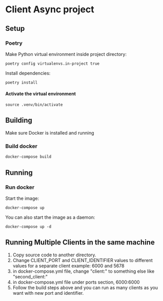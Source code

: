 # Client Async project


## Setup

### Poetry

Make Python virtual environment inside project directory:

    poetry config virtualenvs.in-project true

Install dependencies:

    poetry install

#### Activate the virtual environment

    source .venv/bin/activate


## Building
Make sure Docker is installed and running

### Build docker
    
    docker-compose build 


## Running

### Run docker
Start the image:

    docker-compose up


You can also start the image as a daemon:

    docker-compose up -d




## Running Multiple Clients in the same machine

1. Copy source code to another directory.
2. Change CLIENT_PORT and CLIENT_IDENTIFIER values to different values for a separate client example: 6000 and 5678
3. in docker-compose.yml file, change "client:" to something else like "second_client:"
4. in docker-compose.yml file under ports section, 6000:6000
5. Follow the build steps above and you can run as many clients as you want with new port and identifier.
